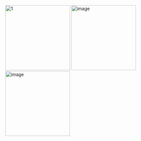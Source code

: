 <img width="204" alt="1" src="https://github.com/WahyudiYulyanto/project-uts-flutter/assets/133850799/bf6f26dc-8db4-4346-a3df-54f851c210a5">
<img width="204" alt="image" src="https://github.com/WahyudiYulyanto/project-uts-flutter/assets/133850799/952dad98-19bc-461b-bfd1-c9cd5091a444">
<img width="204" alt="image" src="https://github.com/WahyudiYulyanto/project-uts-flutter/assets/133850799/b618cf5d-4529-494f-ac98-4270c141fb47">


